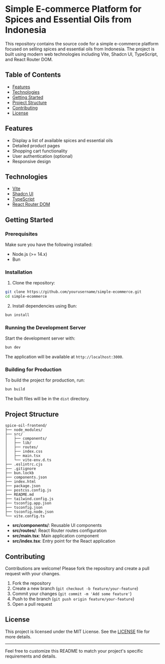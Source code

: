 # Simple E-commerce Platform for Spices and Essential Oils from Indonesia

This repository contains the source code for a simple e-commerce platform focused on selling spices and essential oils from Indonesia. The project is built using modern web technologies including Vite, Shadcn UI, TypeScript, and React Router DOM.

## Table of Contents

- [Features](#features)
- [Technologies](#technologies)
- [Getting Started](#getting-started)
- [Project Structure](#project-structure)
- [Contributing](#contributing)
- [License](#license)

## Features

- Display a list of available spices and essential oils
- Detailed product pages
- Shopping cart functionality
- User authentication (optional)
- Responsive design

## Technologies

- [Vite](https://vitejs.dev/)
- [Shadcn UI](https://shadcn.dev/)
- [TypeScript](https://www.typescriptlang.org/)
- [React Router DOM](https://reactrouter.com/)

## Getting Started

### Prerequisites

Make sure you have the following installed:

- Node.js (>= 14.x)
- Bun

### Installation

1. Clone the repository:

```bash
git clone https://github.com/yourusername/simple-ecommerce.git
cd simple-ecommerce
```

2. Install dependencies using Bun:

```bash
bun install
```

### Running the Development Server

Start the development server with:

```bash
bun dev
```

The application will be available at `http://localhost:3000`.

### Building for Production

To build the project for production, run:

```bash
bun build
```

The built files will be in the `dist` directory.

## Project Structure

```
spice-oil-frontend/
├── node_modules/
├── src/
│   ├── components/
│   ├── lib/
│   ├── routes/
│   ├── index.css
│   ├── main.tsx
│   └── vite-env.d.ts
├── .eslintrc.cjs
├── .gitignore
├── bun.lockb
├── components.json
├── index.html
├── package.json
├── postcss.config.js
├── README.md
├── tailwind.config.js
├── tsconfig.app.json
├── tsconfig.json
├── tsconfig.node.json
└── vite.config.ts
```

- **src/components/**: Reusable UI components
- **src/routes/**: React Router routes configuration
- **src/main.tsx**: Main application component
- **src/index.tsx**: Entry point for the React application

## Contributing

Contributions are welcome! Please fork the repository and create a pull request with your changes.

1. Fork the repository
2. Create a new branch (`git checkout -b feature/your-feature`)
3. Commit your changes (`git commit -m 'Add some feature'`)
4. Push to the branch (`git push origin feature/your-feature`)
5. Open a pull request

## License

This project is licensed under the MIT License. See the [LICENSE](LICENSE) file for more details.

---

Feel free to customize this README to match your project's specific requirements and details.
